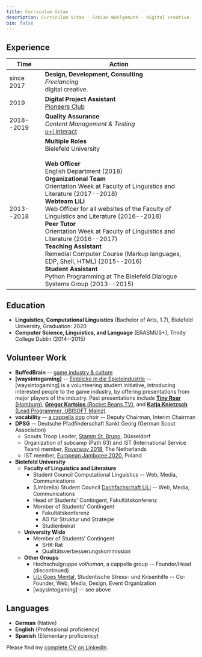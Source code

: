 ```yaml
---
title: Curriculum Vitae
description: Curriculum Vitae - Fabian Wohlgemuth - digital creative.
bio: false
---
```


## Experience

|Time|Action|
|--|--|
|since 2017|**Design, Development, Consulting** <br/> *Freelancing* <br/> digital creative.|
|2019|**Digital Project Assistant** <br/> [Pioneers Club](https://pioneers.club)|
|2018--2019|**Quality Assurance** <br/> *Content Management & Testing* <br/> [u+i interact](https://uandi.com)|
|2013--2018|**Multiple Roles** <br/> Bielefeld University <br/><br/> **Web Officer** <br/> English Department (2018) <br/> **Organizational Team** <br/> Orientation Week at Faculty of Linguistics and Literature (2017--2018) <br/> **Webteam LiLi** <br/>  Web Officer for all websites of the Faculty of Linguistics and Literature (2016--2018) <br/> **Peer Tutor** <br/>  Orientation Week at Faculty of Linguistics and Literature (2016--2017) <br/> **Teaching Assistant** <br/>  Remedial Computer Course (Markup languages, EDP, Shell, HTML) (2015--2016) <br/> **Student Assistant** <br/>  Python Programming at The Bielefeld Dialogue Systems Group (2013--2015) |

## Education

- **Linguistics, Computational Linguistics** (Bachelor of Arts, 1.7), Bielefeld University, Graduation: 2020
- **Computer Science, Linguistics, and Language** (ERASMUS+), Trinity College Dublin (2014--2015)

## Volunteer Work

- **BuffedBrain** -- [game industry & culture](https://buffedbrain.com)
- **[waysintogaming]** -- [Einblicke in die Spieleindustrie](https://www.youtube.com/channel/UClK5RRzSa9ydtRWVwRQN2rQ) -- [waysintogaming] is a volunteering student initiative, introducing interested people to the game industry, by offering presentations from major players of the industry. Past presentations include [**Tiny Roar** (Hamburg)](https://tinyroar.de), [**Gregor Kartsios** (Rocket Beans TV)](https://twitter.com/Chaz_Ashley), and [**Katja Knietzsch** (Lead Programmer, UBISOFT Mainz)](https://mainz.ubisoft.com/en/)
- **vocability** -- [a cappella pop](https://vocability.de/) choir -- Deputy Chairman, Interim Chairman
- **DPSG** -- Deutsche Pfadfinderschaft Sankt Georg (German Scout Association)
  - Scouts Troop Leader, [Stamm St. Bruno](https://brunopfadis.de), Düsseldorf
  - Organization of subcamp (Path 63) and IST (International Service Team) member, [Roverway 2018](https://roverway2018.nl), The Netherlands
  - IST member, [European Jamboree 2020](https://europeanjamboree.de), Poland
- **Bielefeld University**
  - **Faculty of Linguistics and Literature** 
     - Student Council Computational Linguistics -- Web, Media, Communications
     - (Umbrella) Student Council [Dachfachschaft LiLi](https://dachfachschaft.de) -- Web, Media, Communications
     - Head of Students' Contingent, Fakultätskonferenz
     - Member of Students' Contingent
       - Fakultätskonferenz
       - AG für Struktur und Strategie
       - Studienbeirat
  -  **University Wide**
     - Member of Students' Contingent
       - SHK-Rat
       - Qualitätsverbesserungskommission
  - **Other Groups**
    - Hochschulgruppe *volhuman*, a cappella group -- Founder/Head (discontinued)
    - [LiLi Goes Mental](https://liligoesmental.de), Studentische Stress- und Krisenhilfe -- Co-Founder, Web, Media, Design, Event Organization
    - [waysintogaming] -- see above

## Languages

- **German** (Native)
- **English** (Professional proficiency)
- **Spanish** (Elementary proficiency)

<!-- ## Technical Skillset

- Photography Basics
- Image Editing
  - Adobe
    - Photoshop
    - Lightroom
    - Illustrator
  - Affinity
    - Photo
    - Designer
    - Publisher
- EDP
  - MS Office (Word, Excel, Powerpoint)
  - LibreOffice
  - LaTeX (overleaf)
- OS
  - Linux (Desktop & Server)
  - Windows
  - macOS
  - Android
- Web & Markup
  - HTML
  - CSS
  - Javascript
  - Markdown
  - React
  - Gatsby
  - Jekyll
- Development
  - Various Editors, including
    - VS Code
    - vim
    - emacs (orgmode)
  - Git & GitHub
  - Python
    - Jupyter Notebook
    - Flask
- Audio Recording & Editing
  - Adobe Audition
  - Ardour
  - GarageBand -->

Please find my [complete CV on LinkedIn](https://linkedin.com/in/fabianwohlgemuth).
